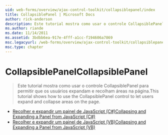 ```yaml
---
uid: web-forms/overview/ajax-control-toolkit/collapsiblepanel/index
title: CollapsiblePanel | Microsoft Docs
author: rick-anderson
description: Este tutorial mostra como usar o controle CollapsiblePanel para permitir que os usuários expandam e recolham áreas na página.
ms.author: riande
ms.date: 11/14/2011
ms.assetid: 3bdbb6ea-917e-4fff-a1cc-f194606a7869
msc.legacyurl: /web-forms/overview/ajax-control-toolkit/collapsiblepanel
msc.type: chapter
---
```

<a name="collapsiblepanel"></a><span data-ttu-id="8e1ff-103">CollapsiblePanel</span><span class="sxs-lookup"><span data-stu-id="8e1ff-103">CollapsiblePanel</span></span>
====================
> <span data-ttu-id="8e1ff-104">Este tutorial mostra como usar o controle CollapsiblePanel para permitir que os usuários expandam e recolham áreas na página.</span><span class="sxs-lookup"><span data-stu-id="8e1ff-104">This tutorial shows how to use the CollapsiblePanel control to let users expand and collapse areas on the page.</span></span>


- [<span data-ttu-id="8e1ff-105">Recolher e expandir um painel de JavaScript (C#)</span><span class="sxs-lookup"><span data-stu-id="8e1ff-105">Collapsing and Expanding a Panel from JavaScript (C#)</span></span>](collapsing-and-expanding-a-panel-from-javascript-cs.md)
- [<span data-ttu-id="8e1ff-106">Recolher e expandir um painel de JavaScript (VB)</span><span class="sxs-lookup"><span data-stu-id="8e1ff-106">Collapsing and Expanding a Panel from JavaScript (VB)</span></span>](collapsing-and-expanding-a-panel-from-javascript-vb.md)
